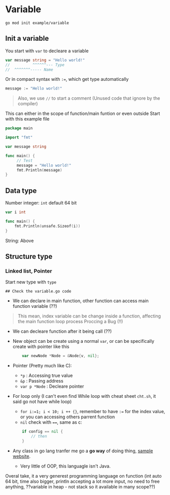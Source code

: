 # Variable

```
go mod init example/variable
```

## Init a variable

You start with `var` to decleare a variable

```go
var message string = "Hello world!"
//          ^^^^^^--- Type
//  ^^^^^^^----- Name
```

Or in compact syntax with `:=`, which get type automatically

```go
message := "Hello world!"
```

> Also, we use `//` to start a comment (Unused code that ignore by the compiler)

This can either in the scope of function/main funtion or even outside
Start with this example file

```go
package main

import "fmt"

var message string

func main() {
     // Test
     message = "Hello world!"
     fmt.Println(message)
}
```

## Data type

Number integer: `int` default 64 bit

```go
var i int 

func main() {
    fmt.Println(unsafe.Sizeof(i))
}
```

String: Above

## Structure type

### Linked list, Pointer

Start new type with `type`

```
## Check the variable.go code
```

- We can declare in main function, other function can access main function variable (??)

> This mean, index variable can be change inside a function, affecting the main function loop process
> Proccing a Bug (!!)

- We can decleare function after it being call (??)
- New object can be create using a normal `var`, or can be specifically create with pointer like this

    ```go
        var newNode *Node = &Node{v, nil};
    ```

- Pointer (Pretty much like C):
    - `*p` : Accessing true value
    - `&p` : Passing address
    - `var p *Node` : Decleare pointer

- For loop only (I can't even find While loop with cheat sheet `cht.sh`, it said go not have while loop)
    - `for i:=1; i < 10; i ++ {}`, remember to have `:=` for the index value, or you can accessing others parrent function 
    - `nil` check with `==`, same as c:
    ```go
        if config == nil {
            // then
        }
    ```
- Any class in go lang tranfer me go a **go way** of doing thing, [sample website](https://tip.golang.org/doc/effective_go).
    - Very little of OOP, this languagle isn't Java. 

Overal take, it a very generest programming language on function (int auto 64 bit, time also bigger, println accepting a lot more input, no need to free anything, ??variable in heap - not stack so it available in many scope??)
